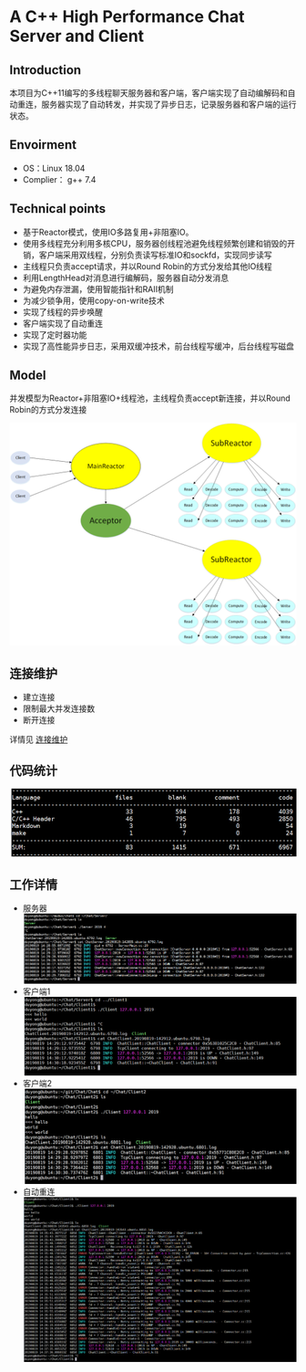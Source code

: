 # A C++ High Performance Chat Server and Client

## Introduction

本项目为C++11编写的多线程聊天服务器和客户端，客户端实现了自动编解码和自动重连，服务器实现了自动转发，并实现了异步日志，记录服务器和客户端的运行状态。

## Envoirment

* OS：Linux 18.04 	
* Complier： g++ 7.4

## Technical points

* 基于Reactor模式，使用IO多路复用+非阻塞IO。
* 使用多线程充分利用多核CPU，服务器创线程池避免线程频繁创建和销毁的开销，客户端采用双线程，分别负责读写标准IO和sockfd，实现同步读写
* 主线程只负责accept请求，并以Round Robin的方式分发给其他IO线程
* 利用LengthHead对消息进行编解码，服务器自动分发消息
* 为避免内存泄漏，使用智能指针和RAII机制
* 为减少锁争用，使用copy-on-write技术
* 实现了线程的异步唤醒
* 客户端实现了自动重连
* 实现了定时器功能
* 实现了高性能异步日志，采用双缓冲技术，前台线程写缓冲，后台线程写磁盘

## Model

并发模型为Reactor+非阻塞IO+线程池，主线程负责accept新连接，并以Round Robin的方式分发连接

![并发模型](https://github.com/duyongtju/Chat/blob/master/datum/model.png)



## 连接维护

* 建立连接
* 限制最大并发连接数
* 断开连接

详情见 [连接维护](https://github.com/duyongtju/Chat/blob/master/%E8%BF%9E%E6%8E%A5%E7%BB%B4%E6%8A%A4.md)

## 代码统计

![cloc](https://github.com/duyongtju/Chat/blob/master/datum/cloc.png)

## 工作详情

* 服务器
![服务器](https://github.com/duyongtju/Chat/blob/master/datum/Server.png)
* 客户端1
![客户端1](https://github.com/duyongtju/Chat/blob/master/datum/Client1.png)
* 客户端2
![客户端2](https://github.com/duyongtju/Chat/blob/master/datum/Client2.png)
* 自动重连
![自动重连](https://github.com/duyongtju/Chat/blob/master/datum/Reconnection.png)


